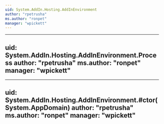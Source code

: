 ```yaml
---
uid: System.AddIn.Hosting.AddInEnvironment
author: "rpetrusha"
ms.author: "ronpet"
manager: "wpickett"
---
```


---
uid: System.AddIn.Hosting.AddInEnvironment.Process
author: "rpetrusha"
ms.author: "ronpet"
manager: "wpickett"
---

---
uid: System.AddIn.Hosting.AddInEnvironment.#ctor(System.AppDomain)
author: "rpetrusha"
ms.author: "ronpet"
manager: "wpickett"
---
